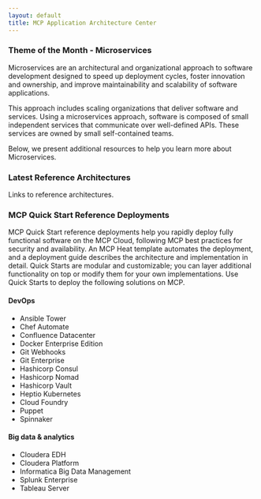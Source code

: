 ```yaml
---
layout: default
title: MCP Application Architecture Center
---
```


### Theme of the Month - Microservices


Microservices are an architectural and organizational approach to software development designed to speed up deployment cycles, foster innovation and ownership, and improve maintainability and scalability of software applications.

This approach includes scaling organizations that deliver software and services. Using a microservices approach, software is composed of small independent services that communicate over well-defined APIs. These services are owned by small self-contained teams.

Below, we present additional resources to help you learn more about Microservices.

### Latest Reference Architectures

Links to reference architectures.

### MCP Quick Start Reference Deployments

MCP Quick Start reference deployments help you rapidly deploy fully functional software on the MCP Cloud, following MCP best practices for security and availability. An MCP Heat template automates the deployment, and a deployment guide describes the architecture and implementation in detail. Quick Starts are modular and customizable; you can layer additional functionality on top or modify them for your own implementations. Use Quick Starts to deploy the following solutions on MCP.

#### DevOps

* Ansible Tower
* Chef Automate
* Confluence Datacenter
* Docker Enterprise Edition
* Git Webhooks
* Git Enterprise
* Hashicorp Consul
* Hashicorp Nomad
* Hashicorp Vault
* Heptio Kubernetes
* Cloud Foundry
* Puppet
* Spinnaker

#### Big data & analytics

* Cloudera EDH
* Cloudera Platform
* Informatica Big Data Management
* Splunk Enterprise
* Tableau Server 
